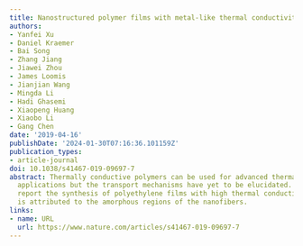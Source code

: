 ```yaml
---
title: Nanostructured polymer films with metal-like thermal conductivity
authors:
- Yanfei Xu
- Daniel Kraemer
- Bai Song
- Zhang Jiang
- Jiawei Zhou
- James Loomis
- Jianjian Wang
- Mingda Li
- Hadi Ghasemi
- Xiaopeng Huang
- Xiaobo Li
- Gang Chen
date: '2019-04-16'
publishDate: '2024-01-30T07:16:36.101159Z'
publication_types:
- article-journal
doi: 10.1038/s41467-019-09697-7
abstract: Thermally conductive polymers can be used for advanced thermal management
  applications but the transport mechanisms have yet to be elucidated. Here the authors
  report the synthesis of polyethylene films with high thermal conductivity, which
  is attributed to the amorphous regions of the nanofibers.
links:
- name: URL
  url: https://www.nature.com/articles/s41467-019-09697-7
---
```

